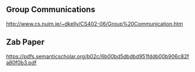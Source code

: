 

## Group Communications

http://www.cs.nuim.ie/~dkelly/CS402-06/Group%20Communication.htm


## Zab Paper

https://pdfs.semanticscholar.org/b02c/6b00bd5dbdbd951fddb00b906c82fa80f0b3.pdf

